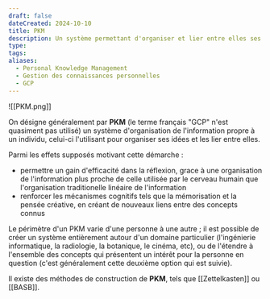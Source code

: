 ```yaml
---
draft: false
dateCreated: 2024-10-10
title: PKM
description: Un système permettant d'organiser et lier entre elles ses connaissances personnelles.
type: 
tags: 
aliases:
  - Personal Knowledge Management
  - Gestion des connaissances personnelles
  - GCP
---
```

![[PKM.png]]

On désigne généralement par **PKM** (le terme français "GCP" n'est quasiment pas utilisé) un système d'organisation de l'information propre à un individu, celui-ci l'utilisant pour organiser ses idées et les lier entre elles. 

Parmi les effets supposés motivant cette démarche : 
- permettre un gain d'efficacité dans la réflexion, grace à une organisation de l'information plus proche de celle utilisée par le cerveau humain que l'organisation traditionelle linéaire de l'information
- renforcer les mécanismes cognitifs tels que la mémorisation et la pensée créative, en créant de nouveaux liens entre des concepts connus

Le périmètre d'un PKM varie d'une personne à une autre ; il est possible de créer un système entièrement autour d'un domaine particulier (l'ingénierie informatique, la radiologie, la botanique, le cinéma, etc), ou de l'étendre à l'ensemble des concepts qui présentent un intérêt pour la personne en question (c'est généralement cette deuxième option qui est suivie). 

Il existe des méthodes de construction de **PKM**, tels que [[Zettelkasten]] ou [[BASB]]. 
